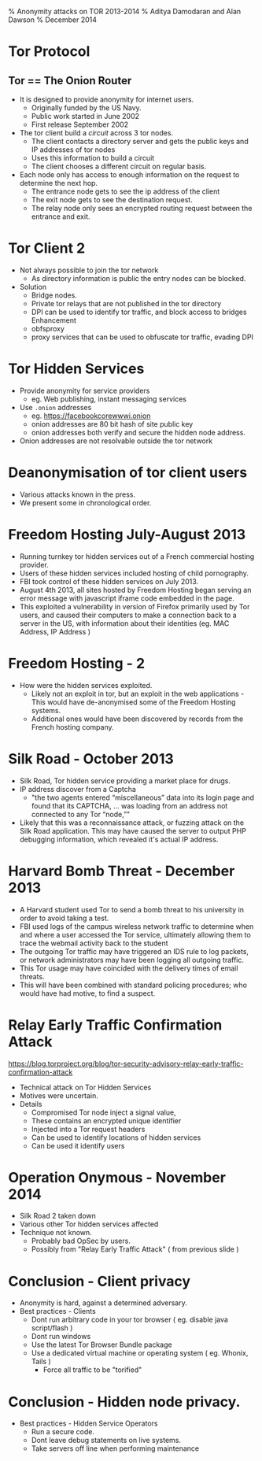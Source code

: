 % Anonymity attacks on TOR 2013-2014 
% Aditya Damodaran and Alan Dawson
% December 2014

# Tor Protocol

## Tor == **The Onion Router**

- It is designed to provide anonymity for internet users.
    - Originally funded by the US Navy.
    - Public work started in June 2002
    - First release September 2002
- The tor client build a *circuit* across 3 tor nodes.
    - The client contacts a directory server and gets the public keys and IP addresses of tor nodes
    - Uses this information to build a circuit
    - The client chooses a different circuit on regular basis.
- Each node only has access to enough information on the request to determine the next hop. 
    - The entrance node gets to see the ip address of the client
    - The exit node gets to see the destination request.
    - The relay node only sees an encrypted routing request between the entrance and exit.

# Tor Client 2

- Not always possible to join the tor network 
    - As directory information is public the entry nodes can be blocked.
- Solution
    - Bridge nodes.
    - Private tor relays that are not published in the tor directory
    - DPI can be used to identify tor traffic, and block access to bridges
Enhancement
    - obfsproxy
    - proxy services that can be used to obfuscate tor traffic, evading DPI


# Tor Hidden Services

- Provide anonymity for service providers
    - eg. Web publishing, instant messaging services
- Use `.onion` addresses
    - eg. https://facebookcorewwwi.onion
    - onion addresses are 80 bit hash of site public key
    - onion addresses both verify and secure the hidden node address.
- Onion addresses are not resolvable outside the tor network

# Deanonymisation of tor client users

- Various attacks known in the press.
- We present some in chronological order.

# Freedom Hosting July-August 2013

- Running turnkey tor hidden services out of a French commercial hosting provider.
- Users of these hidden services included hosting of child pornography.
- FBI took control of these hidden services on July 2013.
- August 4th 2013, all sites hosted by Freedom Hosting began serving an error message with javascript iframe code embedded in the page.
- This exploited a vulnerability in version of Firefox primarily used by Tor users, and caused their computers to make a connection back to a server in the US, with information about their identities (eg. MAC Address, IP Address )

# Freedom Hosting - 2 

- How were the hidden services exploited.
    - Likely not an exploit in tor, but an exploit in the web applications    - This would have de-anonymised some of the Freedom Hosting systems.
    - Additional ones would have been discovered by records from the French hosting company.

# Silk Road - October 2013

- Silk Road, Tor hidden service providing a market place for drugs.
- IP address discover from a Captcha
    - "the two agents entered “miscellaneous” data into its login page and found that its CAPTCHA, ... was loading from an address not connected to any Tor “node,”"
- Likely that this was a reconnaissance attack, or fuzzing attack on the Silk Road application. This may have caused the server to output PHP debugging information, which revealed it's actual IP address.

# Harvard Bomb Threat -  December 2013

- A Harvard student used Tor to send a bomb threat to his university in order to avoid taking a test.
-  FBI used logs of the campus wireless network traffic to determine when and where a user accessed the Tor service, ultimately allowing them to trace the webmail activity back to the student
- The outgoing Tor traffic may have triggered an IDS rule to log packets, or network administrators may have been logging all outgoing traffic.
- This Tor usage may have coincided with the delivery times of email threats.
- This will have been combined with standard policing procedures; who would have had motive, to find a suspect.

# Relay Early Traffic Confirmation Attack

<https://blog.torproject.org/blog/tor-security-advisory-relay-early-traffic-confirmation-attack>

- Technical attack on Tor Hidden Services
- Motives were uncertain.
- Details
    - Compromised Tor node inject a signal value, 
    - These contains an encrypted unique identifier
    - Injected into a Tor request headers
    - Can be used to identify locations of hidden services
    - Can be used it identify users



# Operation Onymous - November 2014

- Silk Road 2 taken down
- Various other Tor hidden services affected
- Technique not known.
    - Probably bad OpSec by users.
    - Possibly from "Relay Early Traffic Attack" ( from previous slide )


# Conclusion - Client privacy

- Anonymity is hard, against a determined adversary.
- Best practices - Clients
    - Dont run arbitrary code in your tor browser ( eg. disable java script/flash )
    - Dont run windows
    - Use the latest Tor Browser Bundle package
    - Use a dedicated virtual machine or operating system ( eg. Whonix, Tails )
        - Force all traffic to be "torified"

# Conclusion - Hidden node privacy.

- Best practices - Hidden Service Operators
    - Run a secure code.
    - Dont leave debug statements on live systems.
    - Take servers off line when performing maintenance


